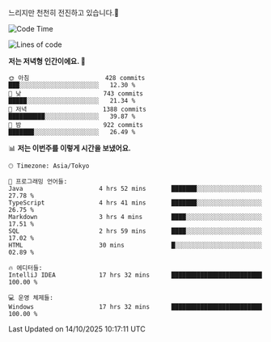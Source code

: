 느리지만 천천히 전진하고 있습니다.🐢

<!--START_SECTION:waka-->
![Code Time](http://img.shields.io/badge/Code%20Time-1%2C713%20hrs%205%20mins-blue)

![Lines of code](https://img.shields.io/badge/%EC%A0%80%EB%8A%94%20%EC%97%AC%ED%83%9C%EA%B9%8C%EC%A7%80%20-947.3%20thousand%20%EC%A4%84%EC%9D%98%20%EC%BD%94%EB%93%9C%EB%A5%BC%20%EC%9E%91%EC%84%B1%ED%96%88%EC%96%B4%EC%9A%94.-blue)

**저는 저녁형 인간이에요. 🦉** 

```text
🌞 아침                     428 commits         ███░░░░░░░░░░░░░░░░░░░░░░   12.30 % 
🌆 낮　                     743 commits         █████░░░░░░░░░░░░░░░░░░░░   21.34 % 
🌃 저녁                     1388 commits        ██████████░░░░░░░░░░░░░░░   39.87 % 
🌙 밤　                     922 commits         ███████░░░░░░░░░░░░░░░░░░   26.49 % 
```


📊 **저는 이번주를 이렇게 시간을 보냈어요.** 

```text
🕑︎ Timezone: Asia/Tokyo

💬 프로그래밍 언어들: 
Java                     4 hrs 52 mins       ███████░░░░░░░░░░░░░░░░░░   27.78 % 
TypeScript               4 hrs 41 mins       ███████░░░░░░░░░░░░░░░░░░   26.75 % 
Markdown                 3 hrs 4 mins        ████░░░░░░░░░░░░░░░░░░░░░   17.51 % 
SQL                      2 hrs 59 mins       ████░░░░░░░░░░░░░░░░░░░░░   17.02 % 
HTML                     30 mins             █░░░░░░░░░░░░░░░░░░░░░░░░   02.89 % 

🔥 에디터들: 
IntelliJ IDEA            17 hrs 32 mins      █████████████████████████   100.00 % 

💻 운영 체제들: 
Windows                  17 hrs 32 mins      █████████████████████████   100.00 % 
```


 Last Updated on 14/10/2025 10:17:11 UTC
<!--END_SECTION:waka-->
